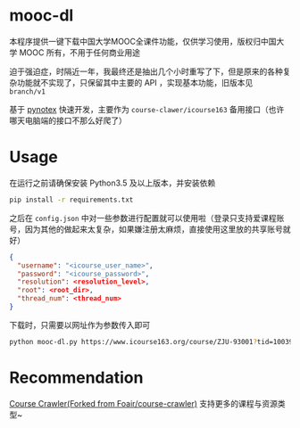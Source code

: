 # mooc-dl

本程序提供一键下载中国大学MOOC全课件功能，仅供学习使用，版权归中国大学 MOOC 所有，不用于任何商业用途

迫于强迫症，时隔近一年，我最终还是抽出几个小时重写了下，但是原来的各种复杂功能就不实现了，只保留其中主要的 API ，实现基本功能，旧版本见 `branch/v1`

基于 [pynotex](https://github.com/SigureMo/notev/tree/master/Codes/pynotex) 快速开发，主要作为 `course-clawer/icourse163` 备用接口（也许哪天电脑端的接口不那么好爬了）

# Usage

在运行之前请确保安装 Python3.5 及以上版本，并安装依赖

``` bash
pip install -r requirements.txt
```

之后在 `config.json` 中对一些参数进行配置就可以使用啦（登录只支持爱课程账号，因为其他的做起来太复杂，如果嫌注册太麻烦，直接使用这里放的共享账号就好）

``` json
{
  "username": "<icourse_user_name>",
  "password": "<icourse_password>",
  "resolution": <resolution_level>,
  "root": <root_dir>,
  "thread_num": <thread_num>
}
```

下载时，只需要以网址作为参数传入即可

``` bash
python mooc-dl.py https://www.icourse163.org/course/ZJU-93001?tid=1003997005
```

# Recommendation

[Course Crawler(Forked from Foair/course-crawler)](https://github.com/SigureMo/course-crawler) 支持更多的课程与资源类型~
